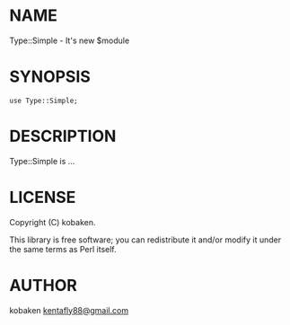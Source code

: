 
# NAME

Type::Simple - It's new $module

# SYNOPSIS

    use Type::Simple;

# DESCRIPTION

Type::Simple is ...

# LICENSE

Copyright (C) kobaken.

This library is free software; you can redistribute it and/or modify
it under the same terms as Perl itself.

# AUTHOR

kobaken <kentafly88@gmail.com>
